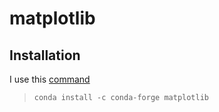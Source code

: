 # matplotlib

## Installation

I use this [command](https://anaconda.org/conda-forge/matplotlib)
> `conda install -c conda-forge matplotlib`